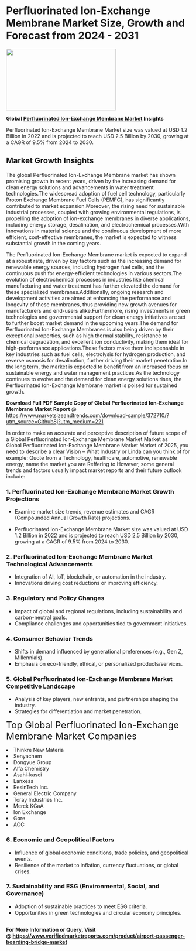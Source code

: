 <H1>Perfluorinated Ion-Exchange Membrane Market Size, Growth and Forecast from 2024 - 2031</H1><img class="aligncenter size-medium wp-image-584254" src="https://thirdeyenews.in/wp-content/uploads/2024/09/Global-Market-Research-300x168.jpeg" alt="" width="300" height="168" /><p><strong>Global&nbsp;<a href="https://www.marketsizeandtrends.com/download-sample/372710/?utm_source=Github8j?utm_medium=221">Perfluorinated Ion-Exchange Membrane Market</a> Insights</strong></p><p>Perfluorinated Ion-Exchange Membrane Market size was valued at USD 1.2 Billion in 2022 and is projected to reach USD 2.5 Billion by 2030, growing at a CAGR of 9.5% from 2024 to 2030.</p><p><h2>Market Growth Insights</h2> <p>The global Perfluorinated Ion-Exchange Membrane market has shown promising growth in recent years, driven by the increasing demand for clean energy solutions and advancements in water treatment technologies.The widespread adoption of fuel cell technology, particularly Proton Exchange Membrane Fuel Cells (PEMFC), has significantly contributed to market expansion.Moreover, the rising need for sustainable industrial processes, coupled with growing environmental regulations, is propelling the adoption of ion-exchange membranes in diverse applications, including energy storage, desalination, and electrochemical processes.With innovations in material science and the continuous development of more efficient, cost-effective membranes, the market is expected to witness substantial growth in the coming years.</p> <p>The Perfluorinated Ion-Exchange Membrane market is expected to expand at a robust rate, driven by key factors such as the increasing demand for renewable energy sources, including hydrogen fuel cells, and the continuous push for energy-efficient technologies in various sectors.The evolution of electrochemical processes in industries like chemical manufacturing and water treatment has further elevated the demand for these specialized membranes.Additionally, ongoing research and development activities are aimed at enhancing the performance and longevity of these membranes, thus providing new growth avenues for manufacturers and end-users alike.Furthermore, rising investments in green technologies and governmental support for clean energy initiatives are set to further boost market demand in the upcoming years.The demand for Perfluorinated Ion-Exchange Membranes is also being driven by their exceptional properties, such as high thermal stability, resistance to chemical degradation, and excellent ion conductivity, making them ideal for high-performance applications.These factors make them indispensable in key industries such as fuel cells, electrolysis for hydrogen production, and reverse osmosis for desalination, further driving their market penetration.In the long term, the market is expected to benefit from an increased focus on sustainable energy and water management practices.As the technology continues to evolve and the demand for clean energy solutions rises, the Perfluorinated Ion-Exchange Membrane market is poised for sustained growth.<p><span class=""><strong>Download Full PDF Sample Copy of Global Perfluorinated Ion-Exchange Membrane Market Report</strong> @ <a href="https://www.marketsizeandtrends.com/download-sample/372710/?utm_source=Github8j?utm_medium=221" target="_blank">https://www.marketsizeandtrends.com/download-sample/372710/?utm_source=Github8j?utm_medium=221</a></span></p><p>In order to make an accurate and perceptive description of future scope of a Global&nbsp;Perfluorinated Ion-Exchange Membrane Market Market as Global&nbsp;Perfluorinated Ion-Exchange Membrane Market Market of 2025, you need to describe a clear Vision &ndash; What Industry or Linda can you think of for example: Quote from a Technology, healthcare, automotive, renewable energy, name the market you are Reffering to.However, some general trends and factors usually impact market reports and their future outlook include:</p><h3>1.&nbsp;<strong>Perfluorinated Ion-Exchange Membrane Market Growth Projections</strong></h3><ul><li>Examine market size trends, revenue estimates and CAGR (Compounded Annual Growth Rate) projections.</li><li><p>Perfluorinated Ion-Exchange Membrane Market size was valued at USD 1.2 Billion in 2022 and is projected to reach USD 2.5 Billion by 2030, growing at a CAGR of 9.5% from 2024 to 2030.</p></li></ul><h3>2.&nbsp;<strong>Perfluorinated Ion-Exchange Membrane Market Technological Advancements</strong></h3><ul><li>Integration of AI, IoT, blockchain, or automation in the industry.</li><li>Innovations driving cost reductions or improving efficiency.</li></ul><h3>3.&nbsp;<strong>Regulatory and Policy Changes</strong></h3><ul><li>Impact of global and regional regulations, including sustainability and carbon-neutral goals.</li><li>Compliance challenges and opportunities tied to government initiatives.</li></ul><h3>4.&nbsp;<strong>Consumer Behavior Trends</strong></h3><ul><li>Shifts in demand influenced by generational preferences (e.g., Gen Z, Millennials).</li><li>Emphasis on eco-friendly, ethical, or personalized products/services.</li></ul><h3>5.&nbsp;<strong>Global Perfluorinated Ion-Exchange Membrane Market Competitive Landscape</strong></h3><ul><li>Analysis of key players, new entrants, and partnerships shaping the industry.</li><li>Strategies for differentiation and market penetration.</li></ul><p data-pm-slice="1 1 []"><span style="color: inherit; font-family: inherit; font-size: 25px;">Top Global Perfluorinated Ion-Exchange Membrane Market Companies</span></p><div class="" data-test-id=""><p><li>Thinkre New Materia</li><li> Senyachem</li><li> Dongyue Group</li><li> Alfa Chemistry</li><li> Asahi-kasei</li><li> Lanxess</li><li> ResinTech Inc.</li><li> General Electric Company</li><li> Toray Industries Inc.</li><li> Merck KGaA</li><li> Ion Exchange</li><li> Gore</li><li> AGC</li></p></div><h3>6.&nbsp;<strong>Economic and Geopolitical Factors</strong></h3><ul><li>Influence of global economic conditions, trade policies, and geopolitical events.</li><li>Resilience of the market to inflation, currency fluctuations, or global crises.</li></ul><h3>7.&nbsp;<strong>Sustainability and ESG (Environmental, Social, and Governance)</strong></h3><ul><li>Adoption of sustainable practices to meet ESG criteria.</li><li>Opportunities in green technologies and circular economy principles.</li></ul><h2><strong style="font-size: 14px;">For More Information or Query, Visit @&nbsp;</strong><a style="background-color: #ffffff; font-size: 14px;" href="https://www.marketsizeandtrends.com/report/perfluorinated-ion-exchange-membrane-market/" target="_blank">https://www.verifiedmarketreports.com/product/airport-passenger-boarding-bridge-market</a></h2>